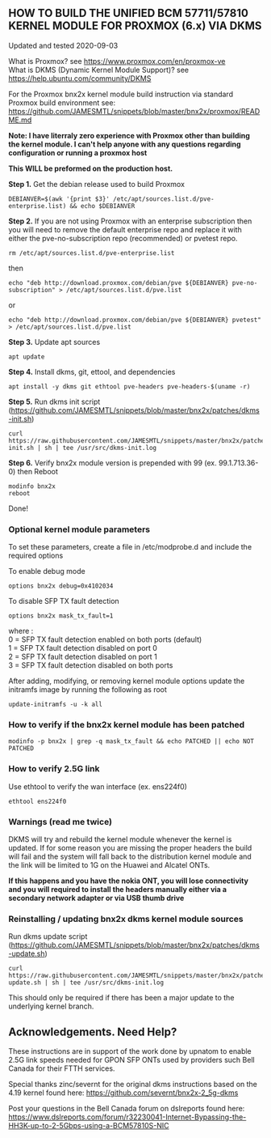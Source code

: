 ## HOW TO BUILD THE UNIFIED BCM 57711/57810 KERNEL MODULE FOR PROXMOX (6.x) VIA DKMS
Updated and tested 2020-09-03

What is Proxmox? see https://www.proxmox.com/en/proxmox-ve \
What is DKMS (Dynamic Kernel Module Support)? see https://help.ubuntu.com/community/DKMS 

For the Proxmox bnx2x kernel module build instruction via standard Proxmox build environment see: https://github.com/JAMESMTL/snippets/blob/master/bnx2x/proxmox/README.md

<b>Note: I have literraly zero experience with Proxmox other than building the kernel module. I can't help anyone with any questions regarding configuration or running a proxmox host</b>

<b>This WILL be preformed on the production host.</b>

<b>Step 1.</b> Get the debian release used to build Proxmox

    DEBIANVER=$(awk '{print $3}' /etc/apt/sources.list.d/pve-enterprise.list) && echo $DEBIANVER

<b>Step 2.</b> If you are not using Proxmox with an enterprise subscription then you will need to remove the default enterprise repo and replace it with either the pve-no-subscription repo (recommended) or pvetest repo.

    rm /etc/apt/sources.list.d/pve-enterprise.list
    
then

    echo "deb http://download.proxmox.com/debian/pve ${DEBIANVER} pve-no-subscription" > /etc/apt/sources.list.d/pve.list

or

    echo "deb http://download.proxmox.com/debian/pve ${DEBIANVER} pvetest" > /etc/apt/sources.list.d/pve.list

<b>Step 3.</b> Update apt sources

    apt update

<b>Step 4.</b> Install dkms, git, ettool, and dependencies

    apt install -y dkms git ethtool pve-headers pve-headers-$(uname -r)

<b>Step 5.</b> Run dkms init script (https://github.com/JAMESMTL/snippets/blob/master/bnx2x/patches/dkms-init.sh)

    curl https://raw.githubusercontent.com/JAMESMTL/snippets/master/bnx2x/patches/dkms-init.sh | sh | tee /usr/src/dkms-init.log

<b>Step 6.</b> Verify bnx2x module version is prepended with 99 (ex. 99.1.713.36-0) then Reboot 

	modinfo bnx2x
    reboot

Done!

### Optional kernel module parameters

To set these parameters, create a file in /etc/modprobe.d and include the required options

To enable debug mode

    options bnx2x debug=0x4102034

To disable SFP TX fault detection

    options bnx2x mask_tx_fault=1

where :\
0 = SFP TX fault detection enabled on both ports (default)\
1 = SFP TX fault detection disabled on port 0\
2 = SFP TX fault detection disabled on port 1\
3 = SFP TX fault detection disabled on both ports

After adding, modifying, or removing kernel module options update the initramfs image by running the following as root

    update-initramfs -u -k all

### How to verify if the bnx2x kernel module has been patched

    modinfo -p bnx2x | grep -q mask_tx_fault && echo PATCHED || echo NOT PATCHED

### How to verify 2.5G link

Use ethtool to verify the wan interface (ex. ens224f0)

    ethtool ens224f0

### Warnings (read me twice)

DKMS will try and rebuild the kernel module whenever the kernel is updated. If for some reason you are missing the proper headers the build will fail and the system will fall back to the distribution kernel module and the link will be limited to 1G on the Huawei and Alcatel ONTs.

<b>If this happens and you have the nokia ONT, you will lose connectivity and you will required to install the headers manually either via a secondary network adapter or via USB thumb drive</b>

### Reinstalling / updating bnx2x dkms kernel module sources

Run dkms update script (https://github.com/JAMESMTL/snippets/blob/master/bnx2x/patches/dkms-update.sh)

    curl https://raw.githubusercontent.com/JAMESMTL/snippets/master/bnx2x/patches/dkms-update.sh | sh | tee /usr/src/dkms-init.log

This should only be required if there has been a major update to the underlying kernel branch.

## Acknowledgements. Need Help?

These instructions are in support of the work done by upnatom to enable 2.5G link speeds needed for GPON SFP ONTs used by providers such Bell Canada for their FTTH services.

Special thanks zinc/severnt for the original dkms instructions based on the 4.19 kernel found here: https://github.com/severnt/bnx2x-2_5g-dkms 

Post your questions in the Bell Canada forum on dslreports found here: \
https://www.dslreports.com/forum/r32230041-Internet-Bypassing-the-HH3K-up-to-2-5Gbps-using-a-BCM57810S-NIC
